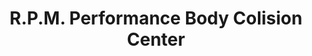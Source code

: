 ---
title: "R.P.M. Performance Body Colision Center"
url: /burlington/r-p-m-performance-body-colision-center/
shop: Autowerkstatt
---